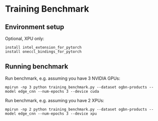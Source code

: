 # Training Benchmark

## Environment setup

Optional, XPU only:
```
install intel_extension_for_pytorch
install oneccl_bindings_for_pytorch
```

## Running benchmark

Run benchmark, e.g. assuming you have 3 NVIDIA GPUs:
```
mpirun -np 3 python training_benchmark.py --dataset ogbn-products --model edge_cnn --num-epochs 3 --device cuda
```


Run benchmark, e.g. assuming you have 2 XPUs:
```
mpirun -np 2 python training_benchmark.py --dataset ogbn-products --model edge_cnn --num-epochs 3 --device xpu
```

